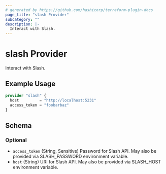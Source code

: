 ```yaml
---
# generated by https://github.com/hashicorp/terraform-plugin-docs
page_title: "slash Provider"
subcategory: ""
description: |-
  Interact with Slash.
---
```


# slash Provider

Interact with Slash.

## Example Usage

```terraform
provider "slash" {
  host         = "http://localhost:5231"
  access_token = "foobarbaz"
}
```

<!-- schema generated by tfplugindocs -->
## Schema

### Optional

- `access_token` (String, Sensitive) Password for Slash API. May also be provided via SLASH_PASSWORD environment variable.
- `host` (String) URI for Slash API. May also be provided via SLASH_HOST environment variable.
